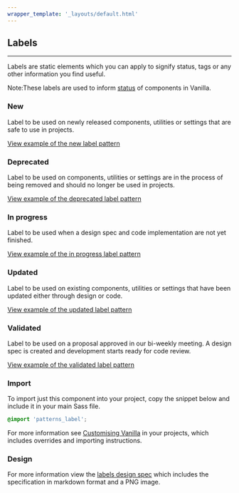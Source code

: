 ```yaml
---
wrapper_template: '_layouts/default.html'
---
```


## Labels

<hr>

Labels are static elements which you can apply to signify status, tags or any other information you find useful.

<div class="p-notification--information">
  <p class="p-notification__response">
    <span class="p-notification__status">Note:</span>These labels are used to inform <a href="/component-status" class="p-notification__action">status</a> of components in Vanilla.
  </p>
</div>

### New

Label to be used on newly released components, utilities or settings that are safe to use in projects.

<a href="/examples/patterns/labels/new/" class="js-example">
View example of the new label pattern
</a>

### Deprecated

Label to be used on components, utilities or settings are in the process of being removed and should no longer be used in projects.

<a href="/examples/patterns/labels/deprecated/" class="js-example">
View example of the deprecated label pattern
</a>

### In progress

Label to be used when a design spec and code implementation are not yet finished.

<a href="/examples/patterns/labels/in-progress/" class="js-example">
View example of the in progress label pattern
</a>

### Updated

Label to be used on existing components, utilities or settings that have been updated either through design or code.

<a href="/examples/patterns/labels/updated/" class="js-example">
View example of the updated label pattern
</a>

### Validated

Label to be used on a proposal approved in our bi-weekly meeting. A design spec is created and development starts ready for code review.

<a href="/examples/patterns/labels/validated/" class="js-example">
View example of the validated label pattern
</a>

### Import

To import just this component into your project, copy the snippet below and include it in your main Sass file.

```scss
@import 'patterns_label';
```

For more information see [Customising Vanilla](/customising-vanilla/) in your projects, which includes overrides and importing instructions.

### Design

For more information view the [labels design spec](https://github.com/ubuntudesign/vanilla-design/tree/master/Labels) which includes the specification in markdown format and a PNG image.
